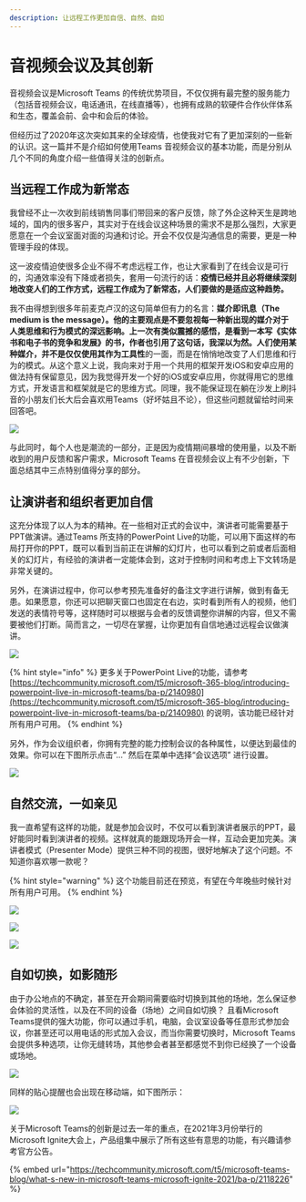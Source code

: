 ```yaml
---
description: 让远程工作更加自信、自然、自如
---
```


# 音视频会议及其创新

音视频会议是Microsoft Teams 的传统优势项目，不仅仅拥有最完整的服务能力（包括音视频会议，电话通讯，在线直播等），也拥有成熟的软硬件合作伙伴体系和生态，覆盖会前、会中和会后的体验。

但经历过了2020年这次突如其来的全球疫情，也使我对它有了更加深刻的一些新的认识。这一篇并不是介绍如何使用Teams 音视频会议的基本功能，而是分别从几个不同的角度介绍一些值得关注的创新点。

## 当远程工作成为新常态

我曾经不止一次收到前线销售同事们带回来的客户反馈，除了外企这种天生是跨地域的，国内的很多客户，其实对于在线会议这种场景的需求不是那么强烈，大家更愿意在一个会议室面对面的沟通和讨论。开会不仅仅是沟通信息的需要，更是一种管理手段的体现。

这一波疫情迫使很多企业不得不考虑远程工作，也让大家看到了在线会议是可行的，沟通效率没有下降或者损失，套用一句流行的话：**疫情已经并且必将继续深刻地改变人们的工作方式，远程工作成为了新常态，人们要做的是适应这种趋势。**

我不由得想到很多年前麦克卢汉的这句简单但有力的名言：**媒介即讯息（The medium is the message）。**他的主要观点是不要忽视每一种新出现的媒介对于人类思维和行为模式的深远影响。上一次有类似震撼的感悟，是看到一本写《实体书和电子书的竞争和发展》的书，作者也引用了这句话，我深以为然。人们使用某种媒介，并不是仅仅使用其作为**工具性**的一面，而是在悄悄地改变了人们思维和行为的模式。从这个意义上说，我向来对于用一个共用的框架开发iOS和安卓应用的做法持有保留意见，因为我觉得开发一个好的iOS或安卓应用，你就得用它的思维方式，开发语言和框架就是它的思维方式。同理，我不能保证现在躺在沙发上刷抖音的小朋友们长大后会喜欢用Teams（好坏姑且不论），但这些问题就留给时间来回答吧。

![](../.gitbook/assets/tu-pian-%20%2855%29.png)

与此同时，每个人也是潮流的一部分，正是因为疫情期间暴增的使用量，以及不断收到的用户反馈和客户需求，Microsoft Teams 在音视频会议上有不少创新，下面总结其中三点特别值得分享的部分。

## 让演讲者和组织者更加自信

这充分体现了以人为本的精神。在一些相对正式的会议中，演讲者可能需要基于PPT做演讲。通过Teams 所支持的PowerPoint Live的功能，可以用下面这样的布局打开你的PPT，既可以看到当前正在讲解的幻灯片，也可以看到之前或者后面相关的幻灯片，有经验的演讲者一定能体会到，这对于控制时间和考虑上下文转场是非常关键的。

另外，在演讲过程中，你可以参考预先准备好的备注文字进行讲解，做到有备无患。如果愿意，你还可以把聊天窗口也固定在右边，实时看到所有人的视频，他们发送的表情符号等，这样随时可以根据与会者的反馈调整你讲解的内容，但又不需要被他们打断。简而言之，一切尽在掌握，让你更加有自信地通过远程会议做演讲。 

![](../.gitbook/assets/tu-pian-%20%2894%29.png)

{% hint style="info" %}
更多关于PowerPoint Live的功能，请参考 [https://techcommunity.microsoft.com/t5/microsoft-365-blog/introducing-powerpoint-live-in-microsoft-teams/ba-p/2140980](https://techcommunity.microsoft.com/t5/microsoft-365-blog/introducing-powerpoint-live-in-microsoft-teams/ba-p/2140980) 的说明，该功能已经针对所有用户可用。
{% endhint %}

另外，作为会议组织者，你拥有完整的能力控制会议的各种属性，以便达到最佳的效果。你可以在下图所示点击“...” 然后在菜单中选择“会议选项” 进行设置。

![](../.gitbook/assets/tu-pian-%20%2874%29.png)

## 自然交流，一如亲见

我一直希望有这样的功能，就是参加会议时，不仅可以看到演讲者展示的PPT，最好能同时看到演讲者的视频。这样就真的能跟现场开会一样，互动会更加完美。演讲者模式（Presenter Mode）提供三种不同的视图，很好地解决了这个问题。不知道你喜欢哪一款呢？

{% hint style="warning" %}
这个功能目前还在预览，有望在今年晚些时候针对所有用户可用。
{% endhint %}

![](../.gitbook/assets/tu-pian-%20%2869%29.png)

![](../.gitbook/assets/tu-pian-%20%2892%29.png)

![](../.gitbook/assets/tu-pian-%20%2871%29.png)

## 自如切换，如影随形

由于办公地点的不确定，甚至在开会期间需要临时切换到其他的场地，怎么保证参会体验的灵活性，以及在不同的设备（场地）之间自如切换？ 且看Microsoft Teams提供的强大功能，你可以通过手机，电脑，会议室设备等任意形式参加会议，你甚至还可以用电话的形式加入会议，而当你需要切换时，Microsoft Teams会提供多种选项，让你无缝转场，其他参会者甚至都感觉不到你已经换了一个设备或场地。

![](../.gitbook/assets/tu-pian-%20%2860%29.png)

同样的贴心提醒也会出现在移动端，如下图所示：

![](../.gitbook/assets/tu-pian-%20%28100%29.png)



关于Microsoft Teams的创新是过去一年的重点，在2021年3月份举行的Microsoft Ignite大会上，产品组集中展示了所有这些有意思的功能，有兴趣请参考官方公告。

{% embed url="https://techcommunity.microsoft.com/t5/microsoft-teams-blog/what-s-new-in-microsoft-teams-microsoft-ignite-2021/ba-p/2118226" %}

